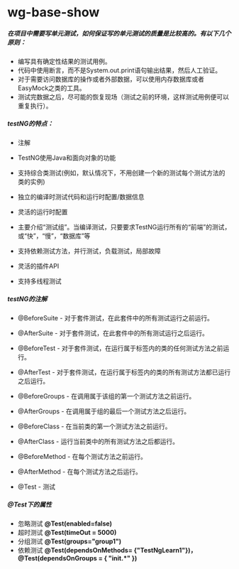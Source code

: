 # wg-base-show
 ##### 在项目中需要写单元测试，如何保证写的单元测试的质量是比较高的。有以下几个原则：
 
 - 编写具有确定性结果的测试用例。
 - 代码中使用断言，而不是System.out.print语句输出结果，然后人工验证。
 - 对于需要访问数据库的操作或者外部数据，可以使用内存数据库或者EasyMock之类的工具。
 - 测试完数据之后，尽可能的恢复现场（测试之前的环境，这样测试用例便可以重复执行）。
 
 ##### testNG的特点：
 
 - 注解
 
 - TestNG使用Java和面向对象的功能
 
 - 支持综合类测试(例如，默认情况下，不用创建一个新的测试每个测试方法的类的实例)
 
 - 独立的编译时测试代码和运行时配置/数据信息
 
 - 灵活的运行时配置
 
 - 主要介绍“测试组”。当编译测试，只要要求TestNG运行所有的“前端”的测试，或“快”，“慢”，“数据库”等
 
 - 支持依赖测试方法，并行测试，负载测试，局部故障
 
 - 灵活的插件API
 
 - 支持多线程测试
 
 ##### testNG的注解
 
 - @BeforeSuite - 对于套件测试，在此套件中的所有测试运行之前运行。
 
 - @AfterSuite - 对于套件测试，在此套件中的所有测试运行之后运行。
 
 - @BeforeTest - 对于套件测试，在运行属于<test>标签内的类的任何测试方法之前运行。
 
 - @AfterTest - 对于套件测试，在运行属于<test>标签内的类的所有测试方法都已运行之后运行。
 
 - @BeforeGroups - 在调用属于该组的第一个测试方法之前运行。
 
 - @AfterGroups -  在调用属于组的最后一个测试方法之后运行。
 
 - @BeforeClass - 在当前类的第一个测试方法之前运行。
 
 - @AfterClass - 运行当前类中的所有测试方法之后都运行。
 
 - @BeforeMethod - 在每个测试方法之前运行。
 
 - @AfterMethod - 在每个测试方法之后运行。
 
 - @Test - 测试
 
 ##### @Test下的属性
 
 - 忽略测试  **@Test(enabled=false)**
 - 超时测试  **@Test(timeOut = 5000)**
 - 分组测试  **@Test(groups="group1")**
 - 依赖测试  **@Test(dependsOnMethods= {"TestNgLearn1"})，@Test(dependsOnGroups = { "init.\*" })**
 
